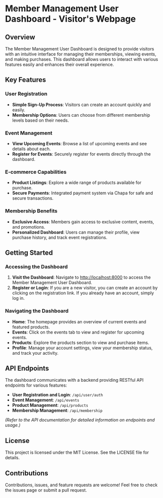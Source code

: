 # Member Management User Dashboard - Visitor's Webpage

## Overview
The Member Management User Dashboard is designed to provide visitors with an intuitive interface for managing their memberships, viewing events, and making purchases. This dashboard allows users to interact with various features easily and enhances their overall experience.

## Key Features

### User Registration
- **Simple Sign-Up Process**: Visitors can create an account quickly and easily.
- **Membership Options**: Users can choose from different membership levels based on their needs.

### Event Management
- **View Upcoming Events**: Browse a list of upcoming events and see details about each.
- **Register for Events**: Securely register for events directly through the dashboard.

### E-commerce Capabilities
- **Product Listings**: Explore a wide range of products available for purchase.
- **Secure Payments**: Integrated payment system via Chapa for safe and secure transactions.

### Membership Benefits
- **Exclusive Access**: Members gain access to exclusive content, events, and promotions.
- **Personalized Dashboard**: Users can manage their profile, view purchase history, and track event registrations.

## Getting Started

### Accessing the Dashboard
1. **Visit the Dashboard**: Navigate to [http://localhost:8000](http://localhost:8000) to access the Member Management User Dashboard.
2. **Register or Login**: If you are a new visitor, you can create an account by clicking on the registration link. If you already have an account, simply log in.

### Navigating the Dashboard
- **Home**: The homepage provides an overview of current events and featured products.
- **Events**: Click on the events tab to view and register for upcoming events.
- **Products**: Explore the products section to view and purchase items.
- **Profile**: Manage your account settings, view your membership status, and track your activity.

## API Endpoints
The dashboard communicates with a backend providing RESTful API endpoints for various features:
- **User Registration and Login**: `/api/user/auth`
- **Event Management**: `/api/events`
- **Product Management**: `/api/products`
- **Membership Management**: `/api/membership`

*(Refer to the API documentation for detailed information on endpoints and usage.)*

## License
This project is licensed under the MIT License. See the LICENSE file for details.

## Contributions
Contributions, issues, and feature requests are welcome! Feel free to check the issues page or submit a pull request.
